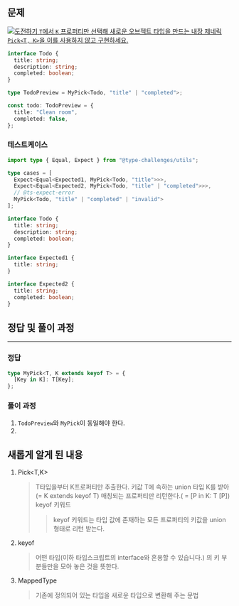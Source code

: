 ## 문제

<a href="https://tsch.js.org/4/play/ko" target="_blank"><img src="https://img.shields.io/badge/-%EB%8F%84%EC%A0%84%ED%95%98%EA%B8%B0-3178c6?logo=typescript&logoColor=white" alt="도전하기"/>
`T`에서 `K` 프로퍼티만 선택해 새로운 오브젝트 타입을 만드는 내장 제네릭 `Pick<T, K>`을 이를 사용하지 않고 구현하세요.

```ts
interface Todo {
  title: string;
  description: string;
  completed: boolean;
}

type TodoPreview = MyPick<Todo, "title" | "completed">;

const todo: TodoPreview = {
  title: "Clean room",
  completed: false,
};
```

### 테스트케이스

```ts
import type { Equal, Expect } from "@type-challenges/utils";

type cases = [
  Expect<Equal<Expected1, MyPick<Todo, "title">>>,
  Expect<Equal<Expected2, MyPick<Todo, "title" | "completed">>>,
  // @ts-expect-error
  MyPick<Todo, "title" | "completed" | "invalid">
];

interface Todo {
  title: string;
  description: string;
  completed: boolean;
}

interface Expected1 {
  title: string;
}

interface Expected2 {
  title: string;
  completed: boolean;
}
```

## 정답 및 풀이 과정

---

### 정답

```ts
type MyPick<T, K extends keyof T> = {
  [Key in K]: T[Key];
};
```

### 풀이 과정

1. `TodoPreview`와 `MyPick`이 동일해야 한다.
2.

## 새롭게 알게 된 내용

1. Pick<T,K>

   > T타입을부터 K프로퍼티만 추출한다.
   > 키값 T에 속하는 union 타입 K를 받아(= K extends keyof T) 매칭되는 프로퍼티만 리턴한다.( = [P in K: T [P])
   > keyof 키워드
   >
   > > keyof 키워드는 타입 값에 존재하는 모든 프로퍼티의 키값을 union 형태로 리턴 받는다.

2. keyof

   > 어떤 타입(이하 타입스크립트의 interface와 혼용할 수 있습니다.) 의 키 부분들만을 모아 놓은 것을 뜻한다.

3. MappedType
   > 기존에 정의되어 있는 타입을 새로운 타입으로 변환해 주는 문법
